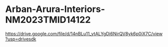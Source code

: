 # Arban-Arura-Interiors-NM2023TMID14122

https://drive.google.com/file/d/14nBLu11_ytALYgDi6NirQV8yk6p0iX7C/view?usp=drivesdk
